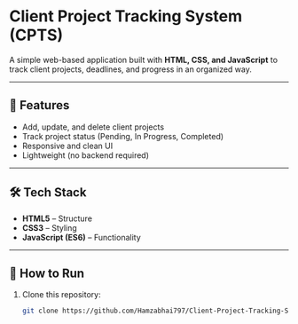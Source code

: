 # Client Project Tracking System (CPTS)

A simple web-based application built with **HTML, CSS, and JavaScript** to track client projects, deadlines, and progress in an organized way.

---

## 🚀 Features
- Add, update, and delete client projects  
- Track project status (Pending, In Progress, Completed)  
- Responsive and clean UI  
- Lightweight (no backend required)  

---

## 🛠️ Tech Stack
- **HTML5** – Structure  
- **CSS3** – Styling  
- **JavaScript (ES6)** – Functionality  

---

## 📂 How to Run
1. Clone this repository:
   ```bash
   git clone https://github.com/Hamzabhai797/Client-Project-Tracking-System.git
